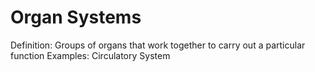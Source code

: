 # Organ Systems

Definition: Groups of organs that work together to carry out a particular function
Examples: Circulatory System